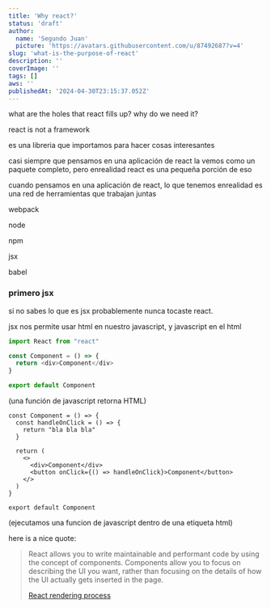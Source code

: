 ```yaml
---
title: 'Why react?'
status: 'draft'
author:
  name: 'Segundo Juan'
  picture: 'https://avatars.githubusercontent.com/u/87492687?v=4'
slug: 'what-is-the-purpose-of-react'
description: ''
coverImage: ''
tags: []
aws: ''
publishedAt: '2024-04-30T23:15:37.052Z'
---
```


what are the holes that react fills up? why do we need it?

react is not a framework

es una libreria que importamos para hacer cosas interesantes

casi siempre que pensamos en una aplicación de react la vemos como un paquete completo, pero enrealidad react es una pequeña porción de eso

cuando pensamos en una aplicación de react, lo que tenemos enrealidad es una red de herramientas que trabajan juntas

webpack

node 

npm 

jsx

babel

### primero jsx

 si no sabes lo que es jsx probablemente nunca tocaste react.

jsx nos permite usar html en nuestro javascript, y javascript en el html

```javascript
import React from "react"

const Component = () => {
  return <div>Component</div>
}

export default Component
```

(una función de javascript retorna HTML)

```typescriptreact
const Component = () => {
  const handleOnClick = () => {
    return "bla bla bla"
  }

  return (
    <>
      <div>Component</div>
      <button onClick={() => handleOnClick}>Component</button>
    </>
  )
}

export default Component
```

(ejecutamos una funcion de javascript dentro de una etiqueta html)

here is a nice quote:

> React allows you to write maintainable and performant code by using the concept of components. Components allow you to focus on describing the UI you want, rather than focusing on the details of how the UI actually gets inserted in the page.
>
> [React rendering process](https://www.youtube.com/watch?v=i793Qm6kv3U)